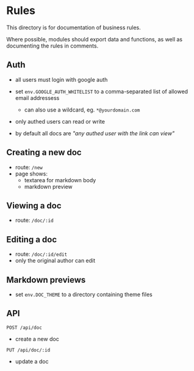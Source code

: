 # Rules

This directory is for documentation of business rules.

Where possible, modules should export data and functions, as well as documenting the rules in comments.

## Auth

- all users must login with google auth
- set `env.GOOGLE_AUTH_WHITELIST` to a comma-separated list of allowed email addressess
  - can also use a wildcard, eg. `*@yourdomain.com`

- only authed users can read or write

- by default all docs are _"any authed user with the link can view"_

## Creating a new doc

- route: `/new`
- page shows:
  - textarea for markdown body
  - markdown preview

## Viewing a doc

- route: `/doc/:id`

## Editing a doc

- route: `/doc/:id/edit`
- only the original author can edit

## Markdown previews

- set `env.DOC_THEME` to a directory containing theme files

## API

`POST /api/doc`

- create a new doc

`PUT /api/doc/:id`

- update a doc
